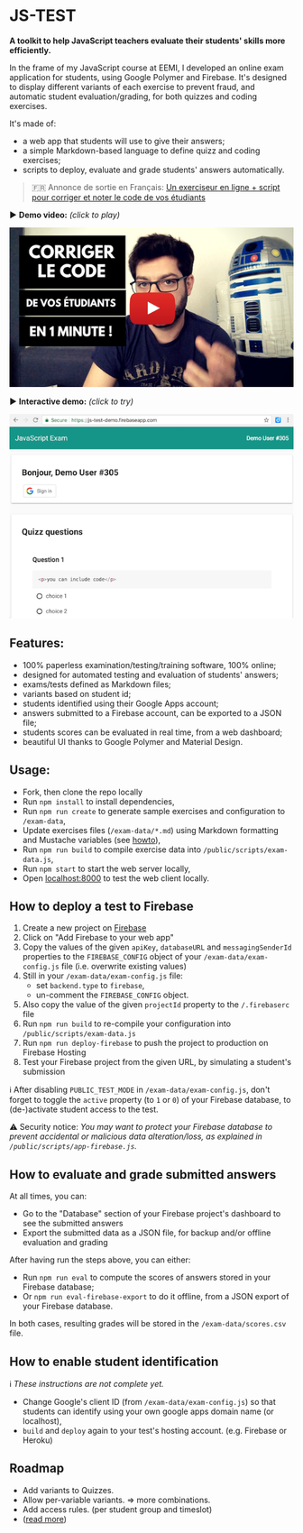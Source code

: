 JS-TEST
=======

**A toolkit to help JavaScript teachers evaluate their students' skills more efficiently.**

In the frame of my JavaScript course at EEMI, I developed an online exam application for students, using Google Polymer and Firebase. It's designed to display different variants of each exercise to prevent fraud, and automatic student evaluation/grading, for both quizzes and coding exercises.

It's made of:

- a web app that students will use to give their answers;
- a simple Markdown-based language to define quizz and coding exercises;
- scripts to deploy, evaluate and grade students' answers automatically.

> 🇫🇷 Annonce de sortie en Français: [Un exerciseur en ligne + script pour corriger et noter le code de vos étudiants](http://mailchi.mp/cec2914e9181/exporter-en-pdf-le-code-de-vos-tudiants-depuis-google-classroom-1439429)

▶️ **Demo video:** *(click to play)*

[![](docs/js-test-video-thumbnail.png)](https://www.youtube.com/watch?v=RwxCBDoxbF8)

▶️ **Interactive demo:** *(click to try)*

[![](docs/js-test-screenshot-thumb.png)](https://js-test-demo.firebaseapp.com/)

Features:
---------

- 100% paperless examination/testing/training software, 100% online;
- designed for automated testing and evaluation of students' answers;
- exams/tests defined as Markdown files;
- variants based on student id;
- students identified using their Google Apps account;
- answers submitted to a Firebase account, can be exported to a JSON file;
- students scores can be evaluated in real time, from a web dashboard;
- beautiful UI thanks to Google Polymer and Material Design.

Usage:
------

- Fork, then clone the repo locally
- Run `npm install` to install dependencies,
- Run `npm run create` to generate sample exercises and configuration to `/exam-data`,
- Update exercises files (`/exam-data/*.md`) using Markdown formatting and Mustache variables (see [howto](docs/howto-write-templates.md)),
- Run `npm run build` to compile exercise data into `/public/scripts/exam-data.js`,
- Run `npm start` to start the web server locally,
- Open [localhost:8000](http://localhost:8000) to test the web client locally.

How to deploy a test to Firebase
--------------------------------

1. Create a new project on [Firebase](https://console.firebase.google.com)
2. Click on "Add Firebase to your web app"
3. Copy the values of the given `apiKey`, `databaseURL` and `messagingSenderId` properties to the `FIREBASE_CONFIG` object of your `/exam-data/exam-config.js` file (i.e. overwrite existing values)
4. Still in your `/exam-data/exam-config.js` file:
    - set `backend.type` to `firebase`,
    - un-comment the `FIREBASE_CONFIG` object.
5. Also copy the value of the given `projectId` property to the `/.firebaserc` file
6. Run `npm run build` to re-compile your configuration into `/public/scripts/exam-data.js`
7. Run `npm run deploy-firebase` to push the project to production on Firebase Hosting
8. Test your Firebase project from the given URL, by simulating a student's submission

ℹ️️ After disabling `PUBLIC_TEST_MODE` in `/exam-data/exam-config.js`, don't forget to toggle the `active` property (to `1` or `0`) of your Firebase database, to (de-)activate student access to the test.

⚠️ Security notice: *You may want to protect your Firebase database to prevent accidental or malicious data alteration/loss, as explained in `/public/scripts/app-firebase.js`.*

How to evaluate and grade submitted answers
-------------------------------------------

At all times, you can:

- Go to the "Database" section of your Firebase project's dashboard to see the submitted answers
- Export the submitted data as a JSON file, for backup and/or offline evaluation and grading

After having run the steps above, you can either:

- Run `npm run eval` to compute the scores of answers stored in your Firebase database;
- Or `npm run eval-firebase-export` to do it offline, from a JSON export of your Firebase database.

In both cases, resulting grades will be stored in the `/exam-data/scores.csv` file.

How to enable student identification
------------------------------------

ℹ️️ *These instructions are not complete yet.*

- Change Google's client ID (from `/exam-data/exam-config.js`) so that students can identify using your own google apps domain name (or localhost),
- `build` and `deploy` again to your test's hosting account. (e.g. Firebase or Heroku)

Roadmap
-------

- Add variants to Quizzes.
- Allow per-variable variants. => more combinations.
- Add access rules. (per student group and timeslot)
- ([read more](https://github.com/adrienjoly/js-test/projects/1))
